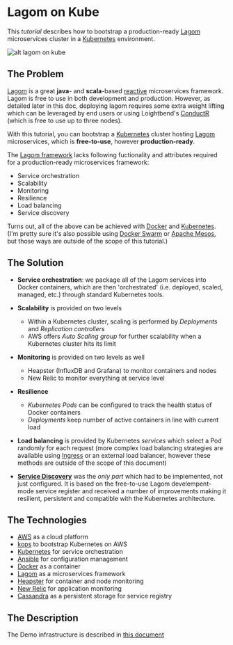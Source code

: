 # Lagom on Kube

This *tutorial* describes how to bootstrap a production-ready [Lagom][lagom] microservices cluster in a [Kubernetes][kubernetes] environment.

![alt lagom on kube][tech]

## The Problem

[Lagom][lagom] is a great **java**- and **scala**-based [reactive][reactive] microservices framework. Lagom is free to use in both development and production. However, as detailed later in this doc, deploying lagom requires some extra weight lifting which can be leveraged by end users or using Loightbend's [ConductR][conductr] (which is free to use up to three nodes).

With this tutorial, you can bootstrap a [Kubernetes][kubernetes] cluster hosting [Lagom][lagom] microservices, which is **free-to-use**, however **production-ready**.

The [Lagom framework][lagom] lacks following fuctionality and attributes required for a production-ready microservices framework:

- Service orchestration
- Scalability
- Monitoring
- Resilience
- Load balancing
- Service discovery

Turns out, all of the above can be achieved with [Docker][docker] and [Kubernetes][kubernetes]. (I'm pretty sure it's also possible using [Docker Swarm][docker-swarm] or [Apache Mesos][apache-mesos], but those ways are outside of the scope of this tutorial.)

## The Solution

- **Service orchestration**: we package all of the Lagom services into Docker containers, which are then 'orchestrated' (i.e. deployed, scaled, managed, etc.) through standard Kubernetes tools.

- **Scalability** is provided on two levels
  - Within a Kubernetes cluster, scaling is performed by *Deployments* and *Replication controllers*
  - AWS offers *Auto Scaling group* for further scalability when a Kubernetes cluster hits its limit

- **Monitoring** is provided on two levels as well
  - Heapster (InfluxDB and Grafana) to monitor containers and nodes
  - New Relic to monitor everything at service level

- **Resilience**
  - *Kubernetes Pods* can be configured to track the health status of Docker containers
  - *Deployments* keep number of active containers in line with current load

- **Load balancing** is provided by Kubernetes *services* which select a Pod randomly for each request (more complex load balancing strategies are available using [Ingress][ingress] or an external load balancer, however these methods are outside of the scope of this document)

- [**Service Discovery**][service-discovery] was the *only part* which had to be implemented, not just configured. It is based on the free-to-use Lagom develempent-mode service register and received a number of improvements making it resilient, persistent and compatible with the Kubernetes architecture.

## The Technologies

- [AWS][aws] as a cloud platform
- [kops][kops] to bootstrap Kubernetes on AWS
- [Kubernetes][kubernetes] for service orchestration
- [Ansible][ansible] for configuration management
- [Docker][docker] as a container
- [Lagom][lagom] as a microservices framework
- [Heapster][heapster] for container and node monitoring
- [New Relic][new relic] for application monitoring
- [Cassandra][cassandra] as a persistent storage for service registry

## The Description

The Demo infrastructure is described in [this document][description]

[lagom]: https://www.lagomframework.com/
[reactive]: http://www.reactivemanifesto.org/
[lightbend]: http://www.lightbend.com/platform
[conductr]: https://conductr.lightbend.com/
[lightbend-ra]: http://www.lightbend.com/platform
[docker-swarm]: https://docs.docker.com/engine/swarm/
[apache-mesos]: http://mesos.apache.org/
[service-discovery]: lagomKubeServiceRegister
[aws]: https://console.aws.amazon.com
[kops]: https://github.com/kubernetes/kops/blob/master/docs/aws.md
[kubernetes]: https://kubernetes.io/
[ansible]: https://www.ansible.com/
[docker]: https://www.docker.com/
[heapster]: https://github.com/kubernetes/heapster
[new relic]: https://newrelic.com/
[cassandra]: http://cassandra.apache.org/
[ingress]: https://kubernetes.io/docs/concepts/services-networking/ingress/
[description]: ./docs/service-description.md
[tech]: https://alexanderray.github.io/lagom-on-kube-dev/img/tech_web.svg
